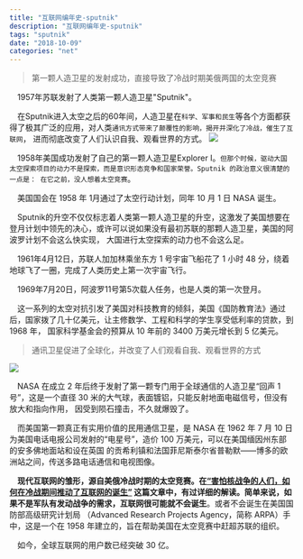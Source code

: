 ```yaml
---
title: "互联网编年史-sputnik"
description: "互联网编年史-sputnik"
tags: "sputnik"
date: "2018-10-09"
categories: "net"
--- 
```


> 第一颗人造卫星的发射成功，直接导致了冷战时期美俄两国的太空竞赛

&emsp;1957年苏联发射了人类第一颗人造卫星"Sputnik"。

&emsp;在Sputnik进入太空之后的60年间，人造卫星在`科学、军事和民生`等各个方面都获得了极其广泛的应用，对人类`通讯方式带来了颠覆性的影响，揭开并深化了冷战，催生了互联网`，
进而彻底改变了人们认识自我、观看世界的方式。
![](https://olef5l6y5.qnssl.com/sptnik.png)

<!--more-->

&emsp;1958年美国成功发射了自己的第一颗人造卫星Explorer I。`但那个时候，驱动大国太空探索项目的动力不是探索，而是意识形态竞争和国家荣誉。Sputnik 的政治意义很清楚的一点是：
在它之前，没人想着太空竞赛`。 

&emsp;美国国会在 1958 年 1月通过了太空行动计划，同年 10 月 1 日 NASA 诞生。 

&emsp;Sputnik的升空不仅仅标志着人类第一颗人造卫星的升空，这激发了美国想要在登月计划中领先的决心，或许可以说如果没有最初苏联的那颗人造卫星，美国的阿波罗计划不会这么快实现，
大国进行太空探索的动力也不会这么足。  

&emsp;1961年4月12日，苏联人加加林乘坐东方 1 号宇宙飞船花了 1 小时 48 分，绕着地球飞了一圈，完成了人类历史上第一次宇宙飞行。  

&emsp;1969年7月20日，阿波罗11号第5次载人任务，也是人类的第一次登月。

&emsp;这一系列的太空对抗引发了美国对科技教育的倾斜，美国《国防教育法》通过后，国家拨了几十亿美元，让主修数学、工程和科学的学生享受低利率的贷款，到 1968 年，
国家科学基金会的预算从 10 年前的 3400 万美元增长到 5 亿美元。

> 通讯卫星促进了全球化，并改变了人们观看自我、观看世界的方式  

![](https://olef5l6y5.qnssl.com/201810014711.jpg) 

&emsp;NASA 在成立 2 年后终于发射了第一颗专门用于全球通信的人造卫星“回声 1 号”，这是一个直径 30 米的大气球，表面镀铝，只能反射地面电磁信号，但没有放大和指向作用，
因受到陨石撞击，不久就爆毁了。  

&emsp;而美国第一颗真正有实用价值的民用通信卫星，是 NASA 在 1962 年 7 月 10 日为美国电话电报公司发射的“电星号”，造价 100 万美元，可以在美国缅因州东部的安多佛地面站和设在英国
的贡希利镇和法国菲尼斯泰尔省普勒默——博多的欧洲站之间，传送多路电话通信和电视图像。  

&emsp;**现代互联网的雏形，源自美俄冷战时期的太空竞赛。在[“害怕核战争的人们，如何在冷战期间推动了互联网的诞生”](http://www.qdaily.com/articles/45638.html)
这篇文章中，有过详细的解读。简单来说，如果不是军队有发动战争的需求，互联网很可能就不会诞生**。或者不会诞生在美国国防部高级研究计划局
（Advanced Research Projects Agency，简称 ARPA）手中，这是一个在 1958 年建立的，旨在帮助美国在太空竞赛中赶超苏联的组织。  

&emsp;如今，全球互联网的用户数已经突破 30 亿。